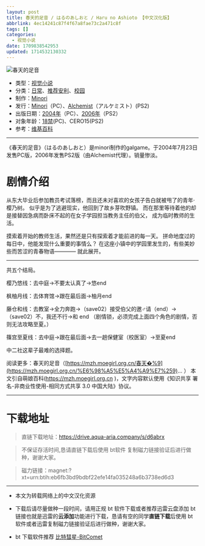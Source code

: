 ```yaml
---
layout: post
title: 春天的足音 / はるのあしおと / Haru no Ashioto 【中文汉化版】
abbrlink: 4ec14241c87f4f67a8fae73c2a471c8f
tags: []
categories:
  - 视觉小说
date: 1709838542953
updated: 1714532130332
---
```


![春天的足音](https://img.20000207.xyz/file/f36150219c0a47ea5d359.jpg)

- 类型：[视觉小说](/index.php/category/视觉小说)
- 分类：[日常](/index.php/category/日常)、[推荐安利](/index.php/category/推荐安利)、[校园](/index.php/category/校园)
- 制作：[Minori](/index.php/category/Minori)
- 发行：[Minori](/index.php/category/Minori)（PC）、[Alchemist](/index.php/category/Alchemist)（アルケミスト）(PS2)
- 出版日期：[2004年](/index.php/category/2004年)（PC）、[2006年](/index.php/category/2006年)（PS2）
- 对象年龄：[18禁](/index.php/category/18禁)(PC)、CERO15(PS2)
- 参考：[维基百科](https://zh.wikipedia.org/wiki/春天的足音)

***

《春天的足音》（はるのあしおと）是minori制作的galgame。于2004年7月23日发售PC版，2006年发售PS2版（由Alchemist代理）。销量惨淡。

# 剧情介绍

从东大毕业后参加教员考试落榜，而且还未对喜欢的女孩子告白就被甩了的青年·樱乃树。 似乎是为了逃避现实，他回到了故乡芽吹野镇。 而在那里等待着他的却是接替因急病而卧床不起的在女子学园担当教务主任的伯父， 成为临时教师的生活。

摸索着开始的教师生活，果然还是只有探索着才能前进的每一天。 拼命地度过的每日中，他能发现什么重要的事情么？ 在这座小镇中的学园里发生的，有些美妙些而苦涩的青春物语———— 就此展开。

***

共五个结局。

樱乃悠线：去中庭→不要太认真了→悠end

枫柚月线：去体育馆→跟在最后面→柚月end

藤仓和线：去教室→全力奔跑→（save02）接受伯父的邀♂请（end）→（save02）不，我还不行→和 end （剧情锁，必须完成上面四个角色的剧情，否则无法攻略至夏。）

篠宫至夏线：去中庭→跟在最后面→去一趟保健室（校医室）→至夏end

中二社这辈子最难的选择题。

阅读更多：春天的足音（[https://mzh.moegirl.org.cn/春天�%9](https://mzh.moegirl.org.cn/%E6%98%A5%E5%A4%A9%E7%259)... ） 本文引自萌娘百科(<https://mzh.moegirl.org.cn> )，文字内容默认使用《知识共享 署名-非商业性使用-相同方式共享 3.0 中国大陆》协议。

***

# 下载地址

> 直链下载地址：<https://drive.aqua-aria.company/s/d6abrx>

> 不保证存活时间,恳请直链下载后使用 bt软件 复制磁力链接验证后进行做种，谢谢大家。

> 磁力链接：magnet:?xt=urn:btih:eb6fb3bd9bdbf22efe14fa035248a6b3738ed6d3

***

- 本文为转载网络上的中文汉化资源

- 下载后请尽量做种一段时间，请用正规 bt 软件下载或者推荐迅雷云盘添加 bt 链接也就是迅雷的**云添加**功能进行下载，恳请有空的同学**直链下载**后使用 bt 软件或者迅雷复制磁力链接验证后进行做种，谢谢大家。

- bt 下载软件推荐 [比特彗星-BitComet](https://pan.lanzouj.com/b073c7g4f)
